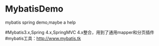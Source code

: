 # MybatisDemo
mybatis spring demo,maybe a help

#Mybatis3.x,Spring 4.x,SpringMVC 4.x整合，用到了通用mapper和分页插件
#mybatis工具：http://www.mybatis.tk
